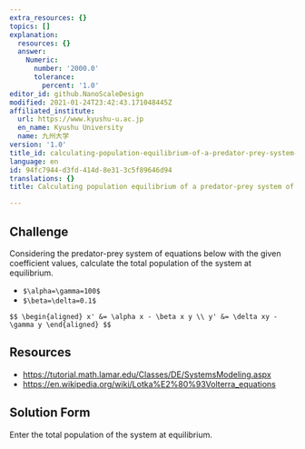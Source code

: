 ```yaml
---
extra_resources: {}
topics: []
explanation:
  resources: {}
  answer:
    Numeric:
      number: '2000.0'
      tolerance:
        percent: '1.0'
editor_id: github.NanoScaleDesign
modified: 2021-01-24T23:42:43.171048445Z
affiliated_institute:
  url: https://www.kyushu-u.ac.jp
  en_name: Kyushu University
  name: 九州大学
version: '1.0'
title_id: calculating-population-equilibrium-of-a-predator-prey-system-of-equations
language: en
id: 94fc7944-d3fd-414d-8e31-3c5f89646d94
translations: {}
title: Calculating population equilibrium of a predator-prey system of equations

---
```


## Challenge
Considering the predator-prey system of equations below with the given coefficient values, calculate the total population of the system at equilibrium.

- `$\alpha=\gamma=100$`
- `$\beta=\delta=0.1$`

`$$
\begin{aligned}
  x' &= \alpha x - \beta x y \\
  y' &= \delta xy - \gamma y
\end{aligned}
 $$`


## Resources
- https://tutorial.math.lamar.edu/Classes/DE/SystemsModeling.aspx
- https://en.wikipedia.org/wiki/Lotka%E2%80%93Volterra_equations

## Solution Form

Enter the total population of the system at equilibrium.